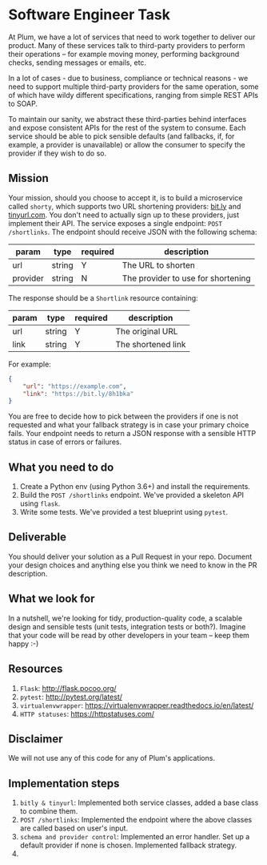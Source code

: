 Software Engineer Task
======================

At Plum, we have a lot of services that need to work together to deliver our product.
Many of these services talk to third-party providers to perform their operations – for
example moving money, performing background checks, sending messages or emails, etc.

In a lot of cases - due to business, compliance or technical reasons - we need to support
multiple third-party providers for the same operation, some of which have wildy different
specifications, ranging from simple REST APIs to SOAP.

To maintain our sanity, we abstract these third-parties behind interfaces and expose
consistent APIs for the rest of the system to consume. Each service should be able to
pick sensible defaults (and fallbacks, if, for example, a provider is unavailable) or
allow the consumer to specify the provider if they wish to do so.

Mission
-------

Your mission, should you choose to accept it, is to build a microservice called `shorty`, 
which supports two URL shortening providers: [bit.ly](https://dev.bitly.com/) and [tinyurl.com](https://gist.github.com/MikeRogers0/2907534).
You don't need to actually sign up to these providers, just implement their API. The
service exposes a single endpoint: `POST /shortlinks`. The endpoint should receive
JSON with the following schema:

| param    | type   | required | description                        |
|----------|--------|----------|------------------------------------|
| url      | string | Y        | The URL to shorten                 |
| provider | string | N        | The provider to use for shortening |

The response should be a `Shortlink` resource containing:

| param    | type   | required | description                        |
|----------|--------|----------|------------------------------------|
| url      | string | Y        | The original URL                   |
| link     | string | Y        | The shortened link                 |

For example:
```json
{
    "url": "https://example.com",
    "link": "https://bit.ly/8h1bka"
}
```

You are free to decide how to pick between the providers if one is not requested and what
your fallback strategy is in case your primary choice fails. Your endpoint needs to return
a JSON response with a sensible HTTP status in case of errors or failures.

What you need to do
-------------------

1. Create a Python env (using Python 3.6+) and install the requirements.
2. Build the `POST /shortlinks` endpoint. We've provided a skeleton API using `flask`.
3. Write some tests. We've provided a test blueprint using `pytest`.

Deliverable
-----------

You should deliver your solution as a Pull Request in your repo. Document your design choices and anything else you think we need to know in the PR description.

What we look for
----------------

In a nutshell, we're looking for tidy, production-quality code, a scalable design and sensible
tests (unit tests, integration tests or both?). Imagine that your code will be read by other 
developers in your team – keep them happy :-)

Resources
---------

1. `Flask`: http://flask.pocoo.org/
2. `pytest`: http://pytest.org/latest/
3. `virtualenvwrapper`: https://virtualenvwrapper.readthedocs.io/en/latest/
4. `HTTP statuses`: https://httpstatuses.com/

Disclaimer
----------

We will not use any of this code for any of Plum's applications.

Implementation steps 
----------

1. `bitly & tinyurl`: Implemented both service classes, added a base class to combine them.
2. `POST /shortlinks`: Implemented the endpoint where the above classes are called based on user's input.
3. `schema and provider control`: Implemented an error handler. Set up a default provider if none is chosen. Implemented fallback strategy.
4.  
